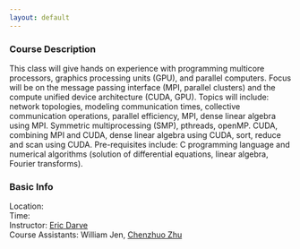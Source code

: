 ```yaml
---
layout: default
---
```


### Course Description

This class will give hands on experience with programming multicore processors, graphics processing units (GPU), and parallel computers. Focus will be on the message passing interface (MPI, parallel clusters) and the compute unified device architecture (CUDA, GPU). Topics will include: network topologies, modeling communication times, collective communication operations, parallel efficiency, MPI, dense linear algebra using MPI. Symmetric multiprocessing (SMP), pthreads, openMP. CUDA, combining MPI and CUDA, dense linear algebra using CUDA, sort, reduce and scan using CUDA. Pre-requisites include: C programming language and numerical algorithms (solution of differential equations, linear algebra, Fourier transforms).


### Basic Info

Location:  
Time:  
Instructor: [Eric Darve](https://me.stanford.edu/people/eric-darve)  
Course Assistants: William Jen, [Chenzhuo Zhu](http://stanford.edu/~czhu95/)
